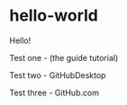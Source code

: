 # hello-world

Hello!

Test one - (the guide tutorial)

Test two - GitHubDesktop

Test three - GitHub.com